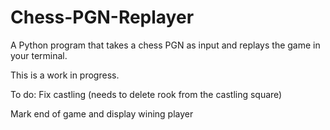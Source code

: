 # Chess-PGN-Replayer
A Python program that takes a chess PGN as input and replays the game in your terminal.

This is a work in progress.



To do:
Fix castling (needs to delete rook from the castling square)

Mark end of game and display wining player
